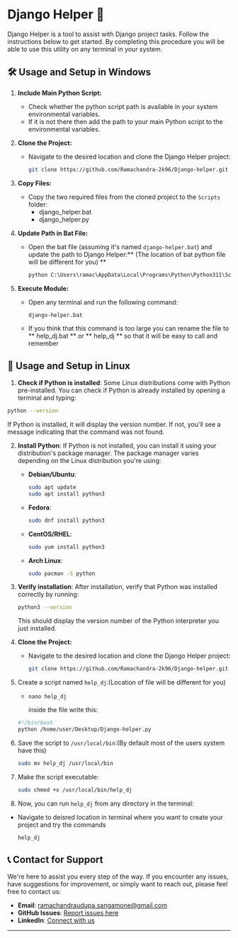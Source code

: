 # Django Helper  🚀

Django Helper is a tool to assist with Django project tasks. Follow the instructions below to get started.
By completing this procedure you will be able to use this utility on any terminal in your system. 

## 🛠️ Usage and Setup in Windows

1. **Include Main Python Script:**
   - Check whether the python script path is available in your system environmental variables.
   - If it is not there then add the path to your main Python script to the environmental variables.

2. **Clone the Project:**
   - Navigate to the desired location and clone the Django Helper project:
     ```bash
     git clone https://github.com/Ramachandra-2k96/Django-helper.git
     ```

3. **Copy Files:**
   - Copy the two required files from the cloned project to the `Scripts` folder:
     - django_helper.bat
     - django_helper.py

4. **Update Path in Bat File:**
   - Open the bat file (assuming it's named `django-helper.bat`) and update the path to Django Helper:** (The location of bat python file will be different for you) **
     ```bat
     python C:\Users\ramac\AppData\Local\Programs\Python\Python311\Scripts\django_helper.py
     ```

5. **Execute Module:**
   - Open any terminal and run the following command:
     ```bash
     django-helper.bat
     ```
   - If you think that this command is too large you can rename the file to ** help_dj.bat ** or ** help_dj ** so that it will be easy to call and remember

## 🐧 Usage and Setup in Linux
1. **Check if Python is installed**: Some Linux distributions come with Python pre-installed. You can check if Python is already installed by opening a terminal and typing:

```bash
python --version
```

If Python is installed, it will display the version number. If not, you'll see a message indicating that the command was not found.

2. **Install Python**: If Python is not installed, you can install it using your distribution's package manager. The package manager varies depending on the Linux distribution you're using:

   - **Debian/Ubuntu**:
     ```bash
     sudo apt update
     sudo apt install python3
     ```

   - **Fedora**:
     ```bash
     sudo dnf install python3
     ```

   - **CentOS/RHEL**:
     ```bash
     sudo yum install python3
     ```

   - **Arch Linux**:
     ```bash
     sudo pacman -S python
     ```

3. **Verify installation**: After installation, verify that Python was installed correctly by running:
   ```bash
   python3 --version
   ```

   This should display the version number of the Python interpreter you just installed.
4. **Clone the Project:**
   - Navigate to the desired location and clone the Django Helper project:
     ```bash
     git clone https://github.com/Ramachandra-2k96/Django-helper.git
     ```
5. Create a script named `help_dj`:(Location of file will be different for you)
   - ```
     nano help_dj
     ```
     inside the file write this:
   ```bash 
   #!/bin/bash
   python /home/user/Desktop/Django-helper.py
   ```
7. Save the script to `/usr/local/bin`:(By default most of the users system have this)
   ```bash
   sudo mv help_dj /usr/local/bin
   ```
8. Make the script executable:
   ```bash
   sudo chmod +x /usr/local/bin/help_dj
   ```
9. Now, you can run `help_dj` from any directory in the terminal:
 - Navigate to deisred location in terminal where you want to create your project and try the commands 
   ```bash
   help_dj
   ```
## 📞 Contact for Support

We're here to assist you every step of the way. If you encounter any issues, have suggestions for improvement, or simply want to reach out, please feel free to contact us:

- **Email**: [ramachandraudupa.sangamone@gmail.com](mailto:ramachandraudupa.sangamone@gmail.com)
- **GitHub Issues**: [Report issues here](https://github.com/Ramachandra-2k96/Django-helper/issues)
- **LinkedIn**: [Connect with us](https://in.linkedin.com/in/ramachandra-udupa)

---
